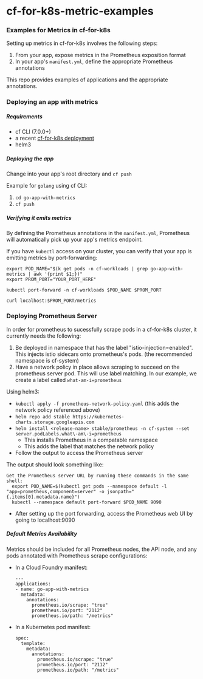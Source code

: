 # cf-for-k8s-metric-examples

### Examples for Metrics in cf-for-k8s

Setting up metrics in cf-for-k8s involves the following steps:
1. From your app, expose metrics in the Prometheus exposition format
1. In your app's `manifest.yml`, define the appropriate Prometheus annotations

This repo provides examples of applications and the appropriate annotations.

### Deploying an app with metrics

##### Requirements
* cf CLI (7.0.0+)
* a recent [cf-for-k8s deployment](https://github.com/cloudfoundry/cf-for-k8s)
* helm3

##### Deploying the app

Change into your app's root directory and `cf push`

Example for `golang` using cf CLI:
1. `cd go-app-with-metrics`
1. `cf push`

##### Verifying it emits metrics

By defining the Prometheus annotations in the `manifest.yml`, Prometheus will
automatically pick up your app's metrics endpoint.

If you have `kubectl` access on your cluster, you can verify that your app is
emitting metrics by port-forwarding:

```
export POD_NAME="$(k get pods -n cf-workloads | grep go-app-with-metrics | awk '{print $1;})"
export PROM_PORT="YOUR_PORT_HERE"

kubectl port-forward -n cf-workloads $POD_NAME $PROM_PORT

curl localhost:$PROM_PORT/metrics
```

### Deploying Prometheus Server

In order for prometheus to sucessfully scrape pods in a cf-for-k8s cluster,
it currently needs the following:

1. Be deployed in namespace that has the label "istio-injection=enabled".
   This injects istio sidecars onto prometheus's pods.
   (the recommended namespace is cf-system)
1. Have a network policy in place allows scraping to succeed on the prometheus
   server pod. This will use label matching. In our example, we create a label
   called `what-am-i=prometheus`

Using helm3:

* `kubectl apply -f prometheus-network-policy.yaml` (this adds the network
  policy referenced above)
* `helm repo add stable https://kubernetes-charts.storage.googleapis.com`
* `helm install <release-name> stable/prometheus -n cf-system --set server.podLabels.what\-am\-i=prometheus`
    * This installs Prometheus in a compatable namespace
    * This adds the label that matches the network policy
* Follow the output to access the Prometheus server

The output should look something like:
```
Get the Prometheus server URL by running these commands in the same shell:
  export POD_NAME=$(kubectl get pods --namespace default -l "app=prometheus,component=server" -o jsonpath="{.items[0].metadata.name}")
  kubectl --namespace default port-forward $POD_NAME 9090
```
* After setting up the port forwarding, access the Prometheus web UI by going to localhost:9090

##### Default Metrics Availability

Metrics should be included for all Prometheus nodes, the API node, and any
pods annotated with Prometheus scrape configurations:

* In a Cloud Foundry manifest:
  ```
  ---
  applications:
  - name: go-app-with-metrics
    metadata:
      annotations:
        prometheus.io/scrape: "true"
        prometheus.io/port: "2112"
        prometheus.io/path: "/metrics"
  ```
* In a Kubernetes pod manifest:
  ```
  spec:
    template:
      metadata:
        annotations:
          prometheus.io/scrape: "true"
          prometheus.io/port: "2112"
          prometheus.io/path: "/metrics"
  ```

